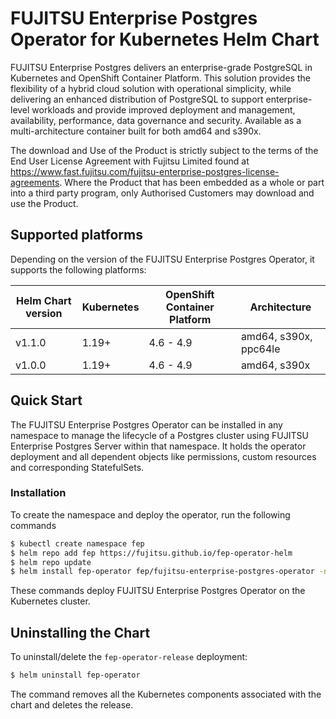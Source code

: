 # FUJITSU Enterprise Postgres Operator for Kubernetes Helm Chart

FUJITSU Enterprise Postgres delivers an enterprise-grade PostgreSQL in Kubernetes and OpenShift Container Platform. This solution provides the flexibility of a hybrid cloud solution with operational simplicity, while delivering an enhanced distribution of PostgreSQL to support enterprise-level workloads and provide improved deployment and management, availability, performance, data governance and security. Available as a multi-architecture container built for both amd64 and s390x.

The download and Use of the Product is strictly subject to the terms of the End User License Agreement with Fujitsu Limited found at https://www.fast.fujitsu.com/fujitsu-enterprise-postgres-license-agreements. Where the Product that has been embedded as a whole or part into a third party program, only Authorised Customers may download and use the Product.


## Supported platforms

Depending on the version of the FUJITSU Enterprise Postgres Operator, it supports the following platforms:

| Helm Chart version    | Kubernetes | OpenShift Container Platform | Architecture          |
|-----------------------|------------|------------------------------|-----------------------|
| v1.1.0                | 1.19+      | 4.6 - 4.9                    | amd64, s390x, ppc64le |
| v1.0.0                | 1.19+      | 4.6 - 4.9                    | amd64, s390x          |

## Quick Start

The FUJITSU Enterprise Postgres Operator can be installed in any namespace to manage the lifecycle of a Postgres cluster using FUJITSU Enterprise Postgres Server within that namespace. It holds the operator deployment and all dependent
objects like permissions, custom resources and corresponding StatefulSets.

### Installation

To create the namespace and deploy the operator, run the following commands

```sh
$ kubectl create namespace fep
$ helm repo add fep https://fujitsu.github.io/fep-operator-helm
$ helm repo update 
$ helm install fep-operator fep/fujitsu-enterprise-postgres-operator -n fep
```

These commands deploy FUJITSU Enterprise Postgres Operator on the Kubernetes cluster.


## Uninstalling the Chart

To uninstall/delete the `fep-operator-release` deployment:

```sh
$ helm uninstall fep-operator
```

The command removes all the Kubernetes components associated with the chart and deletes the release.